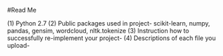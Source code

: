 #Read Me

(1) Python 2.7
(2) Public packages used in project- scikit-learn, numpy, pandas, gensim, wordcloud, nltk.tokenize
(3) Instruction how to successfully re-implement your project- 
(4) Descriptions of each file you upload- 
